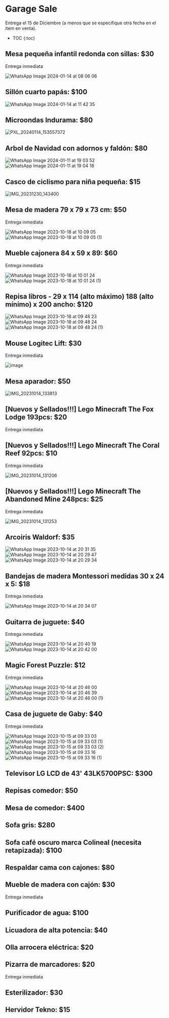 # Garage Sale

Entrega el 15 de Diciembre (a menos que se especifique otra fecha en el item en venta).

* TOC
{:toc}

## Mesa pequeña infantil redonda con sillas: $30

Entrega inmediata

![WhatsApp Image 2024-01-14 at 08 06 06](https://github.com/rodrigoreyes79/gsale/assets/3924426/a6ee8935-9556-4673-b00e-d2caa652734c)

## Sillón cuarto papás: $100 

![WhatsApp Image 2024-01-14 at 11 42 35](https://github.com/rodrigoreyes79/gsale/assets/3924426/6e0c2976-1280-4d95-9a34-a8f64c9d8f8c)

## Microondas Indurama: $80

![PXL_20240114_153557372](https://github.com/rodrigoreyes79/gsale/assets/3924426/43743969-461a-4c2b-9cb9-814fbbacfa2d)


## Arbol de Navidad con adornos y faldón: $80

![WhatsApp Image 2024-01-11 at 19 03 52](https://github.com/rodrigoreyes79/gsale/assets/3924426/4567c36f-4e45-4385-89b4-5aaee74a088b)
![WhatsApp Image 2024-01-11 at 19 04 18](https://github.com/rodrigoreyes79/gsale/assets/3924426/43d4eab9-3b0b-4cc2-95ee-c75fe8a767fc)

## Casco de ciclismo para niña pequeña: $15

![IMG_20231230_143400](https://github.com/rodrigoreyes79/gsale/assets/3924426/792b7f61-adff-40f6-9325-c35530677407)


## Mesa de madera 79 x 79 x 73 cm: $50

Entrega inmediata

![WhatsApp Image 2023-10-18 at 10 09 05](https://github.com/rodrigoreyes79/gsale/assets/3924426/390c8e8a-6b32-4594-a59e-d418e46d0278)
![WhatsApp Image 2023-10-18 at 10 09 05 (1)](https://github.com/rodrigoreyes79/gsale/assets/3924426/d058692a-3c86-4efa-87a5-2c1b6bd14a58)


## Mueble cajonera 84 x 59 x 89: $60

Entrega inmediata

![WhatsApp Image 2023-10-18 at 10 01 24](https://github.com/rodrigoreyes79/gsale/assets/3924426/e6cf00f1-18cf-43c3-982d-a50f335fd102)
![WhatsApp Image 2023-10-18 at 10 01 24 (1)](https://github.com/rodrigoreyes79/gsale/assets/3924426/3e3c227c-d882-429a-89fb-47028284244b)

## Repisa libros - 29 x 114 (alto máximo) 188 (alto mínimo) x 200 ancho: $120 

![WhatsApp Image 2023-10-18 at 09 48 23](https://github.com/rodrigoreyes79/gsale/assets/3924426/560ad045-9351-4323-bcd3-d2e743a17bc3)
![WhatsApp Image 2023-10-18 at 09 48 24](https://github.com/rodrigoreyes79/gsale/assets/3924426/160c3120-20d2-43f7-8f31-23d819820b80)
![WhatsApp Image 2023-10-18 at 09 48 24 (1)](https://github.com/rodrigoreyes79/gsale/assets/3924426/18b2ef11-d8b2-4f6f-bd8f-da0179fa9c38)

## Mouse Logitec Lift: $30 

Entrega inmediata

![image](https://github.com/rodrigoreyes79/gsale/assets/3924426/0dbdd991-7267-46af-ba67-72386fa525bc)

## Mesa aparador: $50

![IMG_20231014_133813](https://github.com/rodrigoreyes79/gsale/assets/3924426/4cb7eab8-39d6-4e4d-adc1-7097d12345a4)

## [Nuevos y Sellados!!!] Lego Minecraft The Fox Lodge 193pcs: $20

Entrega inmediata

## [Nuevos y Sellados!!!] Lego Minecraft The Coral Reef 92pcs: $10

Entrega inmediata

![IMG_20231014_131206](https://github.com/rodrigoreyes79/gsale/assets/3924426/1be1e625-905d-4d52-a5ad-59a6bec4f770)

## [Nuevos y Sellados!!!] Lego Minecraft The Abandoned Mine 248pcs: $25

Entrega inmediata

![IMG_20231014_131253](https://github.com/rodrigoreyes79/gsale/assets/3924426/d99caa58-8a2f-4d2b-a5cf-b330e3ae09fd)

## Arcoiris Waldorf: $35

![WhatsApp Image 2023-10-14 at 20 31 35](https://github.com/rodrigoreyes79/gsale/assets/3924426/a4e48792-3a4d-406b-9826-730d226629c8)
![WhatsApp Image 2023-10-14 at 20 29 47](https://github.com/rodrigoreyes79/gsale/assets/3924426/bfb7a334-309b-497a-bca5-30cbdbdb7632)
![WhatsApp Image 2023-10-14 at 20 29 34](https://github.com/rodrigoreyes79/gsale/assets/3924426/fea7b5f4-07e5-42f0-817c-9576266cad03)

## Bandejas de madera Montessori medidas 30 x 24 x 5: $18

Entrega inmediata

![WhatsApp Image 2023-10-14 at 20 34 07](https://github.com/rodrigoreyes79/gsale/assets/3924426/58cd9d83-fc9d-4902-8f8b-667b54e57f81)

## Guitarra de juguete: $40

Entrega inmediata

![WhatsApp Image 2023-10-14 at 20 40 19](https://github.com/rodrigoreyes79/gsale/assets/3924426/88b830d3-3a58-4f2d-a535-3de02b93c5cf)
![WhatsApp Image 2023-10-14 at 20 42 00](https://github.com/rodrigoreyes79/gsale/assets/3924426/49ab943c-a259-419d-b33e-162be14da773)

## Magic Forest Puzzle: $12

Entrega inmediata

![WhatsApp Image 2023-10-14 at 20 46 00](https://github.com/rodrigoreyes79/gsale/assets/3924426/dd404a03-53d1-4032-98bb-8e4a394c31ea)
![WhatsApp Image 2023-10-14 at 20 46 39](https://github.com/rodrigoreyes79/gsale/assets/3924426/6232ec98-235e-468c-8c28-ae3748df2665)
![WhatsApp Image 2023-10-14 at 20 46 00 (1)](https://github.com/rodrigoreyes79/gsale/assets/3924426/5afd441f-9f37-4662-866a-4ac3fb1d1953)

## Casa de juguete de Gaby: $40

Entrega inmediata

![WhatsApp Image 2023-10-15 at 09 33 03](https://github.com/rodrigoreyes79/gsale/assets/3924426/66053ddb-24b6-4a5f-8b62-3d5569df7f9f)
![WhatsApp Image 2023-10-15 at 09 33 03 (1)](https://github.com/rodrigoreyes79/gsale/assets/3924426/1d95a909-827c-4aeb-9f6f-0204cd18b759)
![WhatsApp Image 2023-10-15 at 09 33 03 (2)](https://github.com/rodrigoreyes79/gsale/assets/3924426/c19e29a9-7d61-46b5-b48d-de89608dce6c)
![WhatsApp Image 2023-10-15 at 09 33 16](https://github.com/rodrigoreyes79/gsale/assets/3924426/4579505a-8ddb-431a-adf4-821e8ce90bde)
![WhatsApp Image 2023-10-15 at 09 33 16 (1)](https://github.com/rodrigoreyes79/gsale/assets/3924426/bc651cef-5ef6-401d-9e48-32a9eb5ff435)

## Televisor LG LCD de 43' 43LK5700PSC: $300

## Repisas comedor: $50

## Mesa de comedor: $400

## Sofa gris: $280 

## Sofa café oscuro marca Colineal (necesita retapizada): $100

## Respaldar cama con cajones: $80

## Mueble de madera con cajón: $30

Entrega inmediata

## Purificador de agua: $100 

## Licuadora de alta potencia: $40

## Olla arrocera eléctrica: $20

## Pizarra de marcadores: $20

Entrega inmediata

## Esterilizador: $30

## Hervidor Tekno: $15
